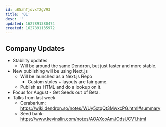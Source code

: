 ```yaml
---
id: uB5ahTjovxT2gV93
title: '01'
desc: ''
updated: 1627891380474
created: 1627891135972
---
```


## Company Updates

- Stability updates
  - Will be around the same Dendron, but just faster and more stable. 
- New publishing will be using Next.js
  - Will be launched as a Next.js Repo
    - Custom styles + layouts are fair game. 
  - Publish as HTML and do a lookup on it. 
- Focus for August - Get Seeds out of Beta.
- Talks from last week
  - Cerabarium: https://wiki.dendron.so/notes/WUy5xtqQt3MwxcPG.html#summary
  - Seed bank: https://www.kevinslin.com/notes/AOAXcoAmJOdsUCV1.html
